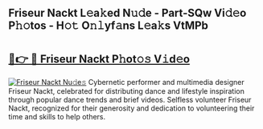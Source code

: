## Friseur Nackt L𝚎a𝚔ed N𝚞𝚍e - Part-SQw Vi𝚍𝚎o P𝚑𝚘tos - H𝚘𝚝 O𝚗𝚕yf𝚊ns L𝚎a𝚔s VtMPb

# <h2><a href="http://kfeju9.oniu.top/?m=Friseur+Nackt">🔗👉 🔴 Friseur Nackt P𝚑ot𝚘𝚜 V𝚒d𝚎o</a></h2>

[![Friseur Nackt Nu𝚍e𝚜](https://i.imgur.com/0qMVB7G.gif)](http://kfeju9.oniu.top/?m=Friseur+Nackt)
Cybernetic performer and multimedia designer Friseur Nackt, celebrated for distributing dance and lifestyle inspiration through popular dance trends and brief videos. Selfless volunteer Friseur Nackt, recognized for their generosity and dedication to volunteering their time and skills to help others.  
